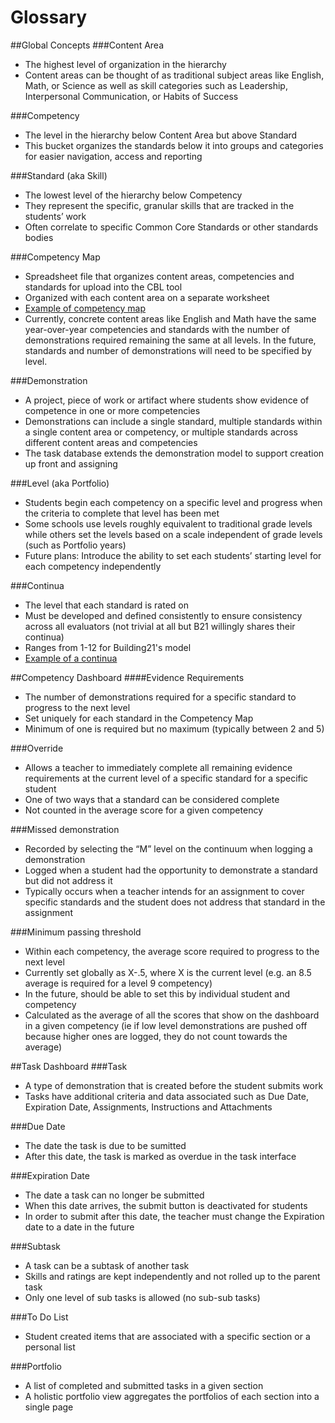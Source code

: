 # Glossary
##Global Concepts
###Content Area 
- The highest level of organization in the hierarchy
- Content areas can be thought of as traditional subject areas like English, Math, or Science as well as skill categories such as Leadership, Interpersonal Communication, or Habits of Success

###Competency
- The level in the hierarchy below Content Area but above Standard
- This bucket organizes the standards below it into groups and categories for easier navigation, access and reporting

###Standard (aka Skill)
- The lowest level of the hierarchy below Competency
- They represent the specific, granular skills that are tracked in the students’ work
- Often correlate to specific Common Core Standards or other standards bodies

###Competency Map
- Spreadsheet file that organizes content areas, competencies and standards for upload into the CBL tool
- Organized with each content area on a separate worksheet
- [Example of competency map](https://docs.google.com/spreadsheets/u/2/d/1LnjTF5i2CeQrR9EQLB0llomtkpJ_xx38oyjat8wr2_g/edit)
- Currently, concrete content areas like English and Math have the same year-over-year competencies and standards with the number of demonstrations required remaining the same at all levels. In the future, standards and number of demonstrations will need to be specified by level. 

###Demonstration
- A project, piece of work or artifact where students show evidence of competence in one or more competencies
- Demonstrations can include a single standard, multiple standards within a single content area or competency, or multiple standards across different content areas and competencies
- The task database extends the demonstration model to support creation up front and assigning 

###Level (aka Portfolio)
- Students begin each competency on a specific level and progress when the criteria to complete that level has been met
- Some schools use levels roughly equivalent to traditional grade levels while others set the levels based on a scale independent of grade levels (such as Portfolio years) 
- Future plans: Introduce the ability to set each students’ starting level for each competency independently

###Continua
- The level that each standard is rated on
- Must be developed and defined consistently to ensure consistency across all evaluators (not trivial at all but B21 willingly shares their continua)
- Ranges from 1-12 for Building21's model 
- [Example of a continua](https://docs.google.com/spreadsheets/d/1ecDsgv0X8NzjUi-0D9b2oF3tqYx-THfaHTtdSmL-2u4/edit#gid=720733250)

##Competency Dashboard
####Evidence Requirements
- The number of demonstrations required for a specific standard to progress to the next level
- Set uniquely for each standard in the Competency Map
- Minimum of one is required but no maximum (typically between 2 and 5)

###Override
- Allows a teacher to immediately complete all remaining evidence requirements at the current level of a specific standard for a specific student
- One of two ways that a standard can be considered complete
- Not counted in the average score for a given competency

###Missed demonstration
- Recorded by selecting the “M” level on the continuum when logging a demonstration
- Logged when a student had the opportunity to demonstrate a standard but did not address it
- Typically occurs when a teacher intends for an assignment to cover specific standards and the student does not address that standard in the assignment

###Minimum passing threshold
- Within each competency, the average score required to progress to the next level
- Currently set globally as X-.5, where X is the current level (e.g. an 8.5 average is required for a level 9 competency)
- In the future, should be able to set this by individual student and competency
- Calculated as the average of all the scores that show on the dashboard in a given competency (ie if low level demonstrations are pushed off because higher ones are logged, they do not count towards the average)

##Task Dashboard 
###Task
- A type of demonstration that is created before the student submits work
- Tasks have additional criteria and data associated such as Due Date, Expiration Date, Assignments, Instructions and Attachments

###Due Date
- The date the task is due to be sumitted
- After this date, the task is marked as overdue in the task interface

###Expiration Date
- The date a task can no longer be submitted
- When this date arrives, the submit button is deactivated for students 
- In order to submit after this date, the teacher must change the Expiration date to a date in the future

###Subtask
- A task can be a subtask of another task
- Skills and ratings are kept independently and not rolled up to the parent task
- Only one level of sub tasks is allowed (no sub-sub tasks)

###To Do List
- Student created items that are associated with a specific section or a personal list

###Portfolio
- A list of completed and submitted tasks in a given section
- A holistic portfolio view aggregates the portfolios of each section into a single page